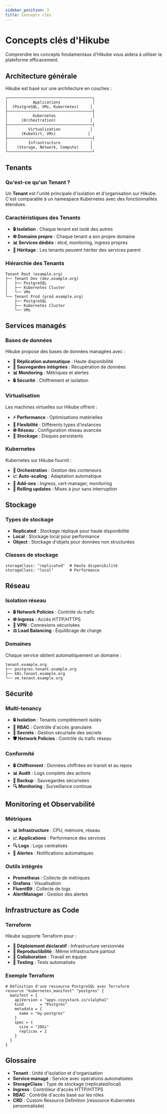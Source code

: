 ```yaml
---
sidebar_position: 3
title: Concepts clés
---
```


# Concepts clés d'Hikube

Comprendre les concepts fondamentaux d'Hikube vous aidera à utiliser la plateforme efficacement.

## Architecture générale

Hikube est basé sur une architecture en couches :

```
┌─────────────────────────────────────┐
│           Applications              │
│  (PostgreSQL, VMs, Kubernetes)     │
├─────────────────────────────────────┤
│           Kubernetes                │
│      (Orchestration)               │
├─────────────────────────────────────┤
│         Virtualization             │
│      (KubeVirt, VMs)              │
├─────────────────────────────────────┤
│         Infrastructure             │
│    (Storage, Network, Compute)     │
└─────────────────────────────────────┘
```

## Tenants

### Qu'est-ce qu'un Tenant ?

Un **Tenant** est l'unité principale d'isolation et d'organisation sur Hikube. C'est comparable à un namespace Kubernetes avec des fonctionnalités étendues.

### Caractéristiques des Tenants

- **🔒 Isolation** : Chaque tenant est isolé des autres
- **🌐 Domaine propre** : Chaque tenant a son propre domaine
- **📊 Services dédiés** : etcd, monitoring, ingress propres
- **🔄 Héritage** : Les tenants peuvent hériter des services parent

### Hiérarchie des Tenants

```
Tenant Root (example.org)
├── Tenant Dev (dev.example.org)
│   ├── PostgreSQL
│   ├── Kubernetes Cluster
│   └── VMs
└── Tenant Prod (prod.example.org)
    ├── PostgreSQL
    ├── Kubernetes Cluster
    └── VMs
```

## Services managés

### Bases de données

Hikube propose des bases de données managées avec :

- **🔄 Réplication automatique** : Haute disponibilité
- **💾 Sauvegardes intégrées** : Récupération de données
- **📊 Monitoring** : Métriques et alertes
- **🔒 Sécurité** : Chiffrement et isolation

### Virtualisation

Les machines virtuelles sur Hikube offrent :

- **⚡ Performance** : Optimisations matérielles
- **🔄 Flexibilité** : Différents types d'instances
- **🌐 Réseau** : Configuration réseau avancée
- **💾 Stockage** : Disques persistants

### Kubernetes

Kubernetes sur Hikube fournit :

- **🎯 Orchestration** : Gestion des conteneurs
- **📈 Auto-scaling** : Adaptation automatique
- **🔧 Add-ons** : Ingress, cert-manager, monitoring
- **🔄 Rolling updates** : Mises à jour sans interruption

## Stockage

### Types de stockage

- **Replicated** : Stockage répliqué pour haute disponibilité
- **Local** : Stockage local pour performance
- **Object** : Stockage d'objets pour données non structurées

### Classes de stockage

```text
storageClass: "replicated"  # Haute disponibilité
storageClass: "local"       # Performance
```

## Réseau

### Isolation réseau

- **🔒 Network Policies** : Contrôle du trafic
- **🌐 Ingress** : Accès HTTP/HTTPS
- **🔗 VPN** : Connexions sécurisées
- **⚖️ Load Balancing** : Équilibrage de charge

### Domaines

Chaque service obtient automatiquement un domaine :

```
tenant.example.org
├── postgres.tenant.example.org
├── k8s.tenant.example.org
└── vm.tenant.example.org
```

## Sécurité

### Multi-tenancy

- **🔒 Isolation** : Tenants complètement isolés
- **👥 RBAC** : Contrôle d'accès granulaire
- **🔐 Secrets** : Gestion sécurisée des secrets
- **🛡️ Network Policies** : Contrôle du trafic réseau

### Conformité

- **🔒 Chiffrement** : Données chiffrées en transit et au repos
- **📊 Audit** : Logs complets des actions
- **🔄 Backup** : Sauvegardes sécurisées
- **🔍 Monitoring** : Surveillance continue

## Monitoring et Observabilité

### Métriques

- **📊 Infrastructure** : CPU, mémoire, réseau
- **📈 Applications** : Performance des services
- **🔍 Logs** : Logs centralisés
- **🚨 Alertes** : Notifications automatiques

### Outils intégrés

- **Prometheus** : Collecte de métriques
- **Grafana** : Visualisation
- **FluentBit** : Collecte de logs
- **AlertManager** : Gestion des alertes

## Infrastructure as Code

### Terraform

Hikube supporte Terraform pour :

- **📝 Déploiement déclaratif** : Infrastructure versionnée
- **🔄 Reproductibilité** : Même infrastructure partout
- **👥 Collaboration** : Travail en équipe
- **🧪 Testing** : Tests automatisés

### Exemple Terraform

```text
# Définition d'une ressource PostgreSQL avec Terraform
resource "kubernetes_manifest" "postgres" {
  manifest = {
    apiVersion = "apps.cozystack.io/v1alpha1"
    kind       = "Postgres"
    metadata = {
      name = "my-postgres"
    }
    spec = {
      size = "20Gi"
      replicas = 2
    }
  }
}
```

## Glossaire

- **Tenant** : Unité d'isolation et d'organisation
- **Service managé** : Service avec opérations automatisées
- **StorageClass** : Type de stockage (replicated/local)
- **Ingress** : Contrôleur d'accès HTTP/HTTPS
- **RBAC** : Contrôle d'accès basé sur les rôles
- **CRD** : Custom Resource Definition (ressource Kubernetes personnalisée) 